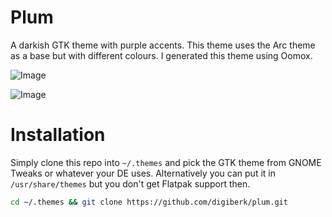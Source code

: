 # Plum
A darkish GTK theme with purple accents. This theme uses the Arc theme as a base but with different colours. I generated this theme using Oomox.

![Image](https://raw.githubusercontent.com/digiberk/plum/master/screenshots/widget-factory.png)

![Image](https://raw.githubusercontent.com/digiberk/plum/master/screenshots/demo.png)

# Installation
Simply clone this repo into `~/.themes` and pick the GTK theme from GNOME Tweaks or whatever your DE uses. Alternatively you can put it in `/usr/share/themes` but you don't get Flatpak support then.

```bash
cd ~/.themes && git clone https://github.com/digiberk/plum.git
```

